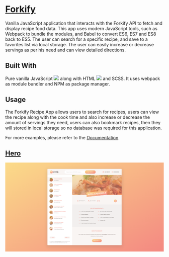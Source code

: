 # <a href="https://forkify-v2.netlify.app" target="_blank">Forkify</a>

Vanilla JavaScript application that interacts with the Forkify API to fetch and display recipe food data. This app uses modern JavaScript tools, such as Webpack to bundle the modules, and Babel to convert ES6, ES7 and ES8 back to ES5. The user can search for a specific recipe, and save to a favorites list via local storage. The user can easily increase or decrease servings as per his need and can view detailed directions.

## Built With

Pure vanilla JavaScript <img src="https://user-images.githubusercontent.com/25181517/117447155-6a868a00-af3d-11eb-9cfe-245df15c9f3f.png" width="20px"> along with HTML <img src="https://user-images.githubusercontent.com/25181517/183898674-75a4a1b1-f960-4ea9-abcb-637170a00a75.png" width="20px"> and SCSS. It uses webpack as module bundler and NPM as package manager.

## Usage

The Forkify Recipe App allows users to search for recipes, users can view the recipe along with the cook time and also increase or decrease the amount of servings they need, users can also bookmark recipes, then they will stored in local storage so no database was required for this application.

For more examples, please refer to the <a href="https://forkify-api.herokuapp.com/v2" target="_blank">Documentation</a>

## <a href="https://forkify-v2.netlify.app" target="_blank">Hero</a>

<a href="https://forkify-v2.netlify.app" target="_blank">
<img src="./screenshoot.png" style="max-width:100%;">
</a>
